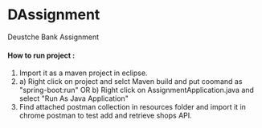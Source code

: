 # DAssignment
Deustche Bank Assignment


#### How to run project :

1) Import it as a maven project in eclipse.
2) 
    a) Right click on project and selct Maven build and put coomand as "spring-boot:run"
    OR
    b) Right click on AssignmentApplication.java and select "Run As Java Application"
3) Find attached postman collection in resources folder and import it in chrome postman to test add and retrieve shops API.


    

